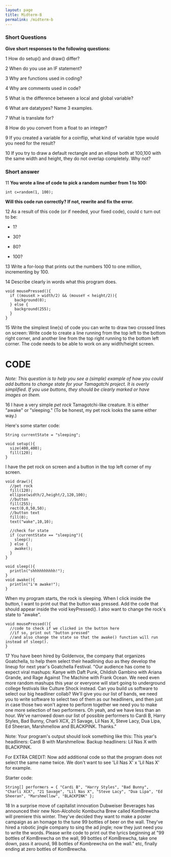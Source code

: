 ```yaml
---
layout: page
title: Midterm-B
permalink: /midterm-b
---
```


### Short Questions

**Give short responses to the following questions:**

1 How do setup() and draw() differ?

2 When do you use an IF statement?

3 Why are functions used in coding?

4 Why are comments used in code?

5 What is the difference between a local and global variable?

6 What are datatypes? Name 3 examples.

7 What is translate for?

8 How do you convert from a float to an integer?

9 If you created a variable for a coinflip, what kind of variable type would you need for the result?

10 If you try to draw a default rectangle and an ellipse both at 100,100 with the same width and height, they do not overlap completely. Why not?

### Short answer

11 **You wrote a line of code to pick a random number from 1 to 100:**

```int c=random(1, 100);```

**Will this code run correctly? If not, rewrite and fix the error.**

12 As a result of this code (or if needed, your fixed code), could c turn out to be:


- 1?

- 30?

- 80?

- 100?

13 Write a for-loop that prints out the numbers 100 to one million, incrementing by 100.

14 Describe clearly in words what this program does.

```
void mousePressed(){
  if ((mouseX > width/2) && (mouseY < height/2)){
    background(0);
  } else {
    background(255);
  }
}
```

15 Write the simplest line(s) of code you can write to draw two crossed lines on screen: Write code to create a line running from the top left to the bottom right corner, and another line from the top right running to the bottom left corner. The code needs to be able to work on any width/height screen.

# CODE

*Note: This question is to help you see a (simple) example of how you could add buttons to change state for your Tamagotchi project. It is overly simplified. If you use buttons, they should be clearly marked or have images on them.*

16 I have a very simple *pet rock* Tamagotchi-like creature. It is either "awake" or "sleeping." (To be honest, my pet rock looks the same either way.)

Here's some starter code:

```
String currentState = "sleeping";

void setup(){
  size(400,400);
  fill(120);
}
```

I have the pet rock on screen and a button in the top left corner of my screen. 

```
void draw(){
  //pet rock
  fill(120);
  ellipse(width/2,height/2,120,100);
  //button
  fill(255);
  rect(0,0,50,50);
  //button text
  fill(0);
  text("wake",10,10);
  
  //check for state
  if (currentState == "sleeping"){
    sleep();
  } else {
    awake();
  }
}

void sleep(){
  println("shhhhhhhhhh!");
}
void awake(){
  println("i'm awake!");
}
```

When my program starts, the rock is sleeping. When I click inside the button, I want to print out that the button was pressed. Add the code that should appear inside the void keyPressed(). I also want to change the rock's state to "awake".

```
void mousePressed(){
  //code to check if we clicked in the button here
  //if so, print out "button pressed"
  //and also change the state so that the awake() function will run instead of sleep().
}
```

17
You have been hired by Goldenvox, the company that organizes Goatchella, to help them select their headlining duo as they develop the lineup for next year's Goatchella Festival. "Our audience has come to expect viral mashups: Kanye with Daft Punk, Childish Gambino with Ariana Grande, and Rage Against The Machine with Frank Ocean. We need even more random mashups this year or everyone will start going to underground college festivals like Culture Shock instead. Can you build us software to select our big headliner collab? We'll give you our list of bands, we need you to write software to select two of them as our headliners, and then just in case those two won't agree to perform together we need you to make one more selection of two performers. Oh yeah, and we have less than an hour. We've narrowed down our list of possible performers to Cardi B, Harry Styles, Bad Bunny, Charli XCX, 21 Savage, Lil Nas X, Steve Lacy, Dua Lipa, Ed Sheeran, Marshmellow and BLACKPINK. Thanks."

Note: Your program's output should look something like this:
This year's headliners: Cardi B with Marshmellow. Backup headliners: Lil Nas X with BLACKPINK.

For EXTRA CREDIT: Now add additional code so that the program does not select the same name twice. We don't want to see 'Lil Nas X' x 'Lil Nas X' for example.

Starter code:

```
String[] performers = { "Cardi B", "Harry Styles", "Bad Bunny", "Charli XCX", "21 Savage", "Lil Nas X", "Steve Lacy", "Dua Lipa", "Ed Sheeran", "Marshmellow", "BLACKPINK" };
```

18
In a surprise move of capitalist innovation Dubweiser Beverages has announced their new Non-Alcoholic Kombucha Brew called KomBrewcha will premiere this winter. They've decided they want to make a poster campaign as an homage to the tune 99 bottles of beer on the wall. They've hired a robotic jingle company to sing the ad jingle; now they just need you to write the words. Please write code to print out the lyrics beginning at "99 bottles of KomBrewcha on the wall, 99 bottles of KomBrewcha, take one down, pass it around, 98 bottles of Kombrewcha on the wall." etc, finally ending at zero bottles of KomBrewcha. 

